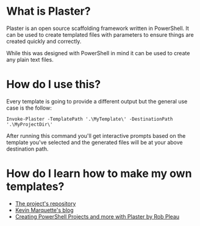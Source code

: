 # What is Plaster?
Plaster is an open source scaffolding framework written in PowerShell. It can be used to create templated files with parameters to ensure things are created quickly and correctly.

While this was designed with PowerShell in mind it can be used to create any plain text files.

# How do I use this?
Every template is going to provide a different output but the general use case is the follow:
```
Invoke-Plaster -TemplatePath '.\MyTemplate\' -DestinationPath '.\MyProjectDir\'
```
After running this command you'll get interactive prompts based on the template you've selected and the generated files will be at your above destination path.

# How do I learn how to make my own templates?
* [The project's repository](https://github.com/PowerShellOrg/Plaster/pulls)<br/>
* [Kevin Marquette's blog](https://powershellexplained.com/2017-05-12-Powershell-Plaster-adventures-in/#my-first-plaster-manifest)<br/>
* [Creating PowerShell Projects and more with Plaster by Rob Pleau](https://www.youtube.com/watch?v=3cjB9-84Xgw&t=627s)<br/>